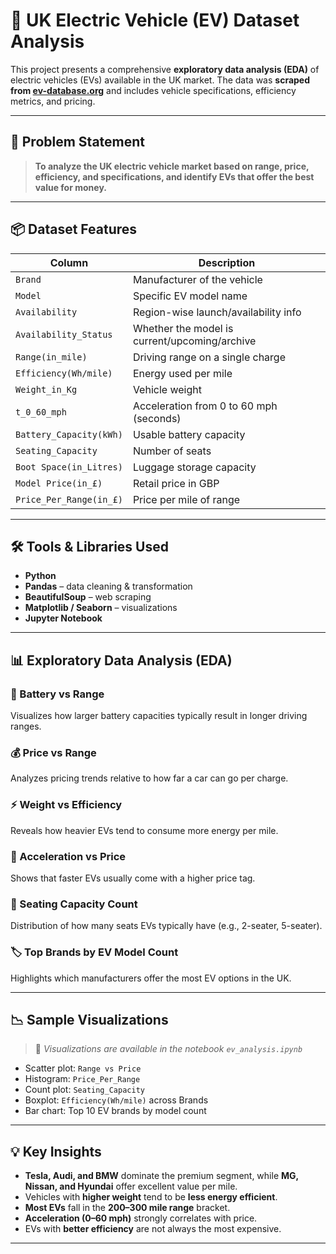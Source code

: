 # 🚗 UK Electric Vehicle (EV) Dataset Analysis

This project presents a comprehensive **exploratory data analysis (EDA)** of electric vehicles (EVs) available in the UK market. The data was **scraped from [ev-database.org](https://ev-database.org/uk/)** and includes vehicle specifications, efficiency metrics, and pricing.

---

## 📌 Problem Statement

> **To analyze the UK electric vehicle market based on range, price, efficiency, and specifications, and identify EVs that offer the best value for money.**

---

## 📦 Dataset Features

| Column                    | Description                                   |
|---------------------------|-----------------------------------------------|
| `Brand`                   | Manufacturer of the vehicle                   |
| `Model`                   | Specific EV model name                        |
| `Availability`            | Region-wise launch/availability info          |
| `Availability_Status`     | Whether the model is current/upcoming/archive |
| `Range(in_mile)`          | Driving range on a single charge              |
| `Efficiency(Wh/mile)`     | Energy used per mile                          |
| `Weight_in_Kg`            | Vehicle weight                                |
| `t_0_60_mph`              | Acceleration from 0 to 60 mph (seconds)       |
| `Battery_Capacity(kWh)`   | Usable battery capacity                       |
| `Seating_Capacity`        | Number of seats                               |
| `Boot Space(in_Litres)`   | Luggage storage capacity                      |
| `Model Price(in_£)`       | Retail price in GBP                           |
| `Price_Per_Range(in_£)`   | Price per mile of range                       |

---


## 🛠️ Tools & Libraries Used

- **Python**
- **Pandas** – data cleaning & transformation
- **BeautifulSoup** – web scraping
- **Matplotlib / Seaborn** – visualizations
- **Jupyter Notebook**

---

## 📊 Exploratory Data Analysis (EDA)

### 🔋 Battery vs Range
Visualizes how larger battery capacities typically result in longer driving ranges.

### 💰 Price vs Range
Analyzes pricing trends relative to how far a car can go per charge.

### ⚡ Weight vs Efficiency
Reveals how heavier EVs tend to consume more energy per mile.

### 🚀 Acceleration vs Price
Shows that faster EVs usually come with a higher price tag.

### 👥 Seating Capacity Count
Distribution of how many seats EVs typically have (e.g., 2-seater, 5-seater).

### 🏷️ Top Brands by EV Model Count
Highlights which manufacturers offer the most EV options in the UK.

---

## 📉 Sample Visualizations

> 📌 _Visualizations are available in the notebook `ev_analysis.ipynb`_

- Scatter plot: `Range vs Price`
- Histogram: `Price_Per_Range`
- Count plot: `Seating_Capacity`
- Boxplot: `Efficiency(Wh/mile)` across Brands
- Bar chart: Top 10 EV brands by model count

---

## 💡 Key Insights

- **Tesla, Audi, and BMW** dominate the premium segment, while **MG, Nissan, and Hyundai** offer excellent value per mile.
- Vehicles with **higher weight** tend to be **less energy efficient**.
- **Most EVs** fall in the **200–300 mile range** bracket.
- **Acceleration (0–60 mph)** strongly correlates with price.
- EVs with **better efficiency** are not always the most expensive.

---


